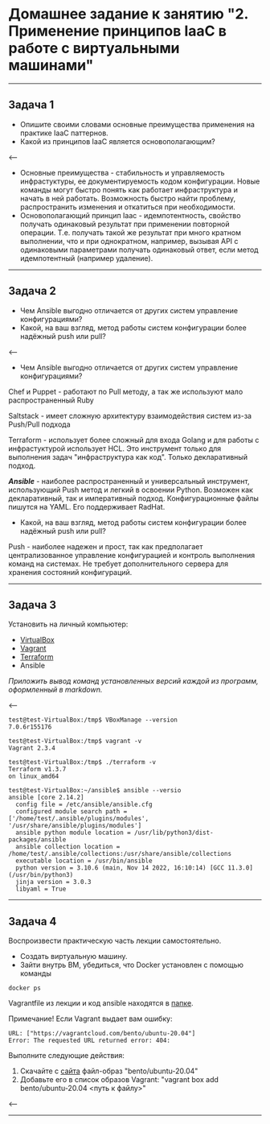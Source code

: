 # Домашнее задание к занятию "2. Применение принципов IaaC в работе с виртуальными машинами"

---

## Задача 1

- Опишите своими словами основные преимущества применения на практике IaaC паттернов.
- Какой из принципов IaaC является основополагающим?

<--
 - Основные преимущества - стабильность и управляемость инфрастуктуры, ее документируемость кодом конфигурации. Новые команды могут быстро понять как работает инфраструктура и начать в ней работать. Возможность быстро найти проблему, распространить изменения и откатиться при необходимости. 
 - Основополагающий принцип Iaac - идемпотентность, свойство получать одинаковый результат при применении повторной операции.
Т.е. получать такой же результат при много кратном выполнении, что и при однократном, например, вызывая API с одинаковыми параметрами получать одинаковый ответ, если метод идемпотентный (например удаление).

---

## Задача 2

- Чем Ansible выгодно отличается от других систем управление конфигурациями?
- Какой, на ваш взгляд, метод работы систем конфигурации более надёжный push или pull?

<--

- Чем Ansible выгодно отличается от других систем управление конфигурациями?

Chef и Puppet - работают по Pull методу, а так же используют мало распространенный Ruby

Saltstack - имеет сложную архитектуру взаимодействия систем из-за Push/Pull подхода

Terraform - использует более сложный для входа Golang и для работы с инфрастуктурой использует HCL. Это инструмент только для выполнения задач "инфраструктура как код". Только декларативный подход.

***Ansible*** - наиболее распространенный и универсальный инструмент, использующий Push метод и легкий в освоении Python. Возможен как декларативный, так и императивный подход. Конфигурационные файлы пишутся на YAML. Его поддерживает RadHat.


- Какой, на ваш взгляд, метод работы систем конфигурации более надёжный push или pull?

Push - наиболее надежен и прост, так как предполагает централизованное управление конфигурацией и контроль выполнения команд на системах. Не требует дополнительного сервера для хранения состояний конфигураций.

---

## Задача 3

Установить на личный компьютер:

- [VirtualBox](https://www.virtualbox.org/)
- [Vagrant](https://github.com/netology-code/devops-materials)
- [Terraform](https://github.com/netology-code/devops-materials/blob/master/README.md)
- Ansible

*Приложить вывод команд установленных версий каждой из программ, оформленный в markdown.*

<--

```
test@test-VirtualBox:/tmp$ VBoxManage --version
7.0.6r155176

test@test-VirtualBox:/tmp$ vagrant -v
Vagrant 2.3.4

test@test-VirtualBox:/tmp$ ./terraform -v
Terraform v1.3.7
on linux_amd64

test@test-VirtualBox:~/ansible$ ansible --versio
ansible [core 2.14.2]
  config file = /etc/ansible/ansible.cfg
  configured module search path = ['/home/test/.ansible/plugins/modules', '/usr/share/ansible/plugins/modules']
  ansible python module location = /usr/lib/python3/dist-packages/ansible
  ansible collection location = /home/test/.ansible/collections:/usr/share/ansible/collections
  executable location = /usr/bin/ansible
  python version = 3.10.6 (main, Nov 14 2022, 16:10:14) [GCC 11.3.0] (/usr/bin/python3)
  jinja version = 3.0.3
  libyaml = True

```

---

## Задача 4 

Воспроизвести практическую часть лекции самостоятельно.

- Создать виртуальную машину.
- Зайти внутрь ВМ, убедиться, что Docker установлен с помощью команды
```
docker ps
```
Vagrantfile из лекции и код ansible находятся в [папке](https://github.com/netology-code/virt-homeworks/tree/virt-11/05-virt-02-iaac/src).

Примечание! Если Vagrant выдает вам ошибку:
```
URL: ["https://vagrantcloud.com/bento/ubuntu-20.04"]     
Error: The requested URL returned error: 404:
```

Выполните следующие действия:
1. Скачайте с [сайта](https://app.vagrantup.com/bento/boxes/ubuntu-20.04) файл-образ "bento/ubuntu-20.04"
2. Добавьте его в список образов Vagrant: "vagrant box add bento/ubuntu-20.04 <путь к файлу>"

<--

---